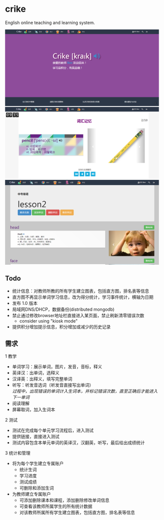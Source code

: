 ﻿crike
=====

English online teaching and learning system.

![image](https://github.com/crike/crike/blob/master/screenshots/crike.png)
![image](https://github.com/crike/crike/blob/master/screenshots/crike_learn.png)
![image](https://github.com/crike/crike/blob/master/screenshots/crike_admin.png)

Todo
-----
* 统计信息：对教师所教的所有学生建立图表，包括直方图，排名表等信息
* 直方图不再显示单词学习信息，改为得分统计，学习事件统计，横轴为日期
* 发布 1.0 版本
* 局域网DNS/DHCP，数据备份(distributed mongodb)
* 禁止通过修改browser地址栏直接进入某页面，禁止刷新清零错误次数
  * consider using "kiosk mode"
* 提供积分增加提示信息，积分增加或减少的历史记录

需求
-----

1 教学

*  单词学习：展示单词，图片，发音，音标，释义  
*  英译汉：出单词，选释义  
*  汉译英：出释义，填写完整单词  
*  听写：听发音选词（听发音直接写出单词）  
*过程中，出现错误的单词计入生词本，并标记错误次数，直至正确后才能进入下一单词*
*  阅读理解
*  屏幕取词，加入生词本

2 测试 
 
*  测试在完成每个单元学习流程后，进入测试  
*  提供链接，直接进入测试  
*  测试内容包含本单元单词的英译汉，汉翻英，听写，最后给出成绩统计

3 统计和管理
  
* 将为每个学生建立专属账户
	* 统计生词
	* 学习进度
	* 测试成绩
	* 可删除和添加生词
* 为教师建立专属账户
	* 可添加删除课本和课程，添加删除修改单词信息
	* 可查看该教师所属学生的所有统计数据
	* 对该教师所属所有学生建立图表，包括直方图，排名表等信息
